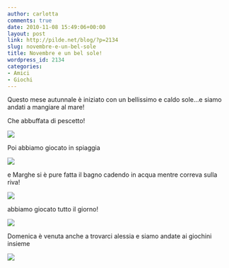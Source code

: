 ```yaml
---
author: carlotta
comments: true
date: 2010-11-08 15:49:06+00:00
layout: post
link: http://pilde.net/blog/?p=2134
slug: novembre-e-un-bel-sole
title: Novembre e un bel sole!
wordpress_id: 2134
categories:
- Amici
- Giochi
---
```


Questo mese autunnale è iniziato con un bellissimo e caldo sole...e siamo andati a mangiare al mare!

Che abbuffata di pescetto!

![]({{baseurl}}/uploads/2010/11/pranzo_mare.jpg)




Poi abbiamo giocato in spiaggia

![]({{baseurl}}/uploads/2010/11/mare_castelli.jpg)




e Marghe si è pure fatta il bagno cadendo in acqua mentre correva sulla riva!

![]({{baseurl}}/uploads/2010/11/mare_marghe.jpg)




abbiamo giocato tutto il giorno!

![]({{baseurl}}/uploads/2010/11/mare_altalena.jpg)




Domenica è venuta anche a trovarci alessia e siamo andate ai giochini insieme

![]({{baseurl}}/uploads/2010/11/parco_alessia.jpg)



